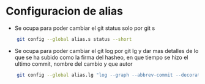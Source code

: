 # Configuracion de alias

- Se ocupa para poder cambiar el git status solo por git s

```bash
    git config --global alias.s status --short
```

- Se ocupa para poder cambiar el git log por git lg y dar mas detalles de lo que se ha subido como la firma del hasheo, en que tiempo se hizo el ultimo commit, nombre del cambio y que autor

```bash
    git config --global alias.lg "log --graph --abbrev-commit --decorate --format=format:'%C(bold blue)%h%C(reset) - %C(bold green)(%ar)%C(reset) %C(white)%s%C(reset) %C(dim white)- %an%C(reset)%C(bold yellow)%d%C(reset)' --all"
```
